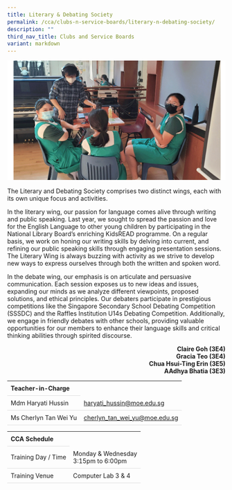 ```yaml
---
title: Literary & Debating Society
permalink: /cca/clubs-n-service-boards/literary-n-debating-society/
description: ""
third_nav_title: Clubs and Service Boards
variant: markdown
---
```

<style>
table {
  border-collapse: collapse;
  width: 100%;
}

th, td {
  padding: 8px;
  text-align: left;
  border-bottom: 1px solid #ddd;
}

tr:hover {background-color: #F5F5DC;}
</style>

<img src="/images/CCA/Debate_Club/debate.gif">

<p> The Literary and Debating Society comprises two distinct wings, each with its own unique focus and activities. </p>

<p>In the literary wing, our passion for language comes alive through writing and public speaking. Last year, we sought to spread the passion and love for the English Language to other young children by participating in the National Library Board’s enriching KidsREAD programme. On a regular basis, we work on honing our writing skills by delving into current, and refining our public speaking skills through engaging presentation sessions. The Literary Wing is always buzzing with activity as we strive to develop new ways to express ourselves through both the written and spoken word.</p>

<p>In the debate wing, our emphasis is on articulate and persuasive communication. Each session exposes us to new ideas and issues, expanding our minds as we analyze different viewpoints, proposed solutions, and ethical principles. Our debaters participate in prestigious competitions like the Singapore Secondary School Debating Competition (SSSDC) and the Raffles Institution U14s Debating Competition. Additionally, we engage in friendly debates with other schools, providing valuable opportunities for our members to enhance their language skills and critical thinking abilities through spirited discourse. </p>
<p style="text-align: right;"><strong>Claire Goh (3E4)</strong><br><strong>Gracia Teo (3E4)</strong><br><strong>Chua Hsui-Ting Erin (3E5)</strong><br><strong>AAdhya Bhatia (3E3)</strong></p>

<table>
	<tbody>
		<tr>
			<th colspan="1">Teacher-in-Charge</th>
</tr>
		<tr>
	<td rowspan="1">Mdm Haryati Hussin</td>
 <td><a target="" href="mailto:haryati_hussin@moe.edu.sg">haryati_hussin@moe.edu.sg</a></td>
	 	</tr>
<tr>
	<td rowspan="1">Ms Cherlyn Tan Wei Yu</td>
 <td><a target="" href="mailto:cherlyn_tan_wei_yu@moe.edu.sg">cherlyn_tan_wei_yu@moe.edu.sg</a></td>
	 	</tr>
	</tbody>
</table>
<table>
	<tbody>
		<tr>
			<th colspan="1">CCA Schedule</th>
</tr>
		<tr>
	<td rowspan="1"> Training Day / Time</td>
<td>Monday &amp; Wednesday<br>
	3:15pm to 6:00pm</td>
	 	</tr>
<tr>
	<td rowspan="1">Training Venue</td>
 <td rowspan="1">Computer Lab 3 &amp; 4</td>
	</tr>
</tbody>
</table>